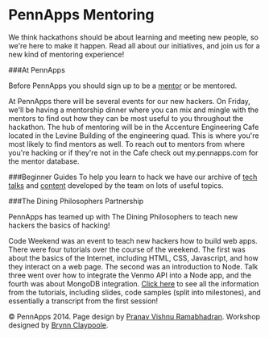 <div class="hidden"><meta property="og:image" content="http://the-dining-philosophers.github.io/code-weekend/assets/img/logo.png"><link rel="shortcut icon" href="assets/images/favicon.png"><link rel="stylesheet" href="http://netdna.bootstrapcdn.com/font-awesome/4.0.3/css/font-awesome.css"><link rel="stylesheet" href='http://fonts.googleapis.com/css?family=Open+Sans:300italic,400italic,600italic,700italic,400,300,600,700' type='text/css'><link rel="stylesheet" href="assets/css/typography.css"><link rel="stylesheet" href="assets/css/markdown.css"></div>

PennApps Mentoring
============
We think hackathons should be about learning and meeting new people, so we're here to make it happen. Read all about our initiatives, and join us for a new kind of mentoring experience!

<!--- -->

###At PennApps

Before PennApps you should sign up to be a [mentor](https://docs.google.com/forms/d/1UrD85sE_KSKmRjiAHjWeyPaAEVDaaj24LCZNCb06A50/edit?usp=sharing) or be mentored.

At PennApps there will be several events for our new hackers. On Friday, we'll be having a mentorship dinner where you can mix and mingle with the mentors to find out how they can be most useful to you throughout the hackathon. The hub of mentoring will be in the Accenture Engineering Cafe located in the Levine Building of the engineering quad. This is where you're most likely to find mentors as well. To reach out to mentors from where you're hacking or if they're not in the Cafe check out my.pennapps.com for the mentor database. 

###Beginner Guides
To help you learn to hack we have our archive of [tech talks](./TechTalks.html) and [content](./toc.html) developed by the team on lots of useful topics. 

###The Dining Philosophers Partnership

PennApps has teamed up with The Dining Philosophers to teach new hackers the basics of hacking!

Code Weekend was an event to teach new hackers how to build web apps. There were four tutorials over the course of the weekend. The first was about the basics of the Internet, including HTML, CSS, Javascript, and how they interact on a web page. The second was an introduction to Node. Talk three went over how to integrate the Venmo API into a Node app, and the fourth was about MongoDB integration. [Click here](http://dinphil.github.io/code-weekend/) to see all the information from the tutorials, including slides, code samples (split into milestones), and essentially a transcript from the first session!


<div class="footer"><p>&copy; PennApps 2014. Page design by <a href="http://pvrnav.com">Pranav Vishnu Ramabhadran</a>. Workshop designed by <a href="http://github.com/bclay/">Brynn Claypoole</a>.</div>

<script src="http://code.jquery.com/jquery-1.11.0.min.js"></script>
<script src="assets/js/nav.js"></script>
<script src="assets/js/FlowType.js"></script>
<script type="text/javascript">
    $('body').flowtype({
        minimum   : 500,
        maximum   : 1000,
        minFont   : 16,
        maxFont   : 65,
        fontRatio : 40
    });
</script>
<script>
    $(window).load(function(){
        $('.loading').fadeOut('200');
    });
</script>